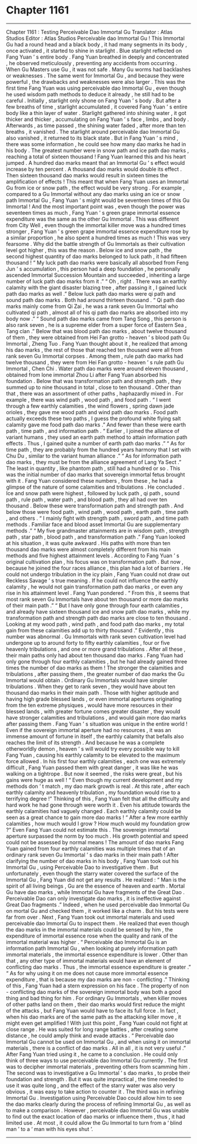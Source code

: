 
# Chapter 1161


---

Chapter 1161 : Testing Perceivable Dao Immortal Gu
Translator :
Atlas Studios
Editor :
Atlas Studios
Perceivable dao Immortal Gu !
This Immortal Gu had a round head and a black body , it had many segments in its body , once activated , it started to shine in starlight .
Blue starlight reflected on Fang Yuan ’ s entire body .
Fang Yuan breathed in deeply and concentrated , he observed meticulously , preventing any accidents from occurring .
When Gu Masters use Gu , it was not safe . Many Gu worms had backlashes or weaknesses .
The same went for Immortal Gu , and because they were powerful , the drawbacks and weaknesses were also larger .
This was the first time Fang Yuan was using perceivable dao Immortal Gu , even though he used wisdom path methods to deduce it already , he still had to be careful .
Initially , starlight only shone on Fang Yuan ’ s body . But after a few breaths of time , starlight accumulated , it covered Fang Yuan ’ s entire body like a thin layer of water .
Starlight gathered into shining water , it got thicker and thicker , accumulating on Fang Yuan ’ s face , limbs , and body .
Afterwards , as time passed , the shining water faded , after more than ten breaths , it vanished .
The starlight around perceivable dao Immortal Gu also vanished , it returned to its black state .
But in Fang Yuan ’ s mind , there was some information , he could see how many dao marks he had in his body .
The greatest number were in snow path and ice path dao marks , reaching a total of sixteen thousand !
Fang Yuan learned this and his heart jumped .
A hundred dao marks meant that an Immortal Gu ’ s effect would increase by ten percent . A thousand dao marks would double its effect . Then sixteen thousand dao marks would result in sixteen times the amplification of effects !
This meant that when Fang Yuan uses an Immortal Gu from ice or snow path , the effect would be very strong . For example , compared to a Gu Immortal without any dao marks using an ice or snow path Immortal Gu , Fang Yuan ’ s might would be seventeen times of this Gu Immortal !
And the most important point was , even though the power was seventeen times as much , Fang Yuan ’ s green grape immortal essence expenditure was the same as the other Gu Immortal .
This was different from City Well , even though the immortal killer move was a hundred times stronger , Fang Yuan ’ s green grape immortal essence expenditure rose by a similar proportion , he also spent a hundred times as much !
This was very fearsome .
Why did the battle strength of Gu Immortals as their cultivation level got higher , this was the reason .
Below ice and snow path , the second highest quantity of dao marks belonged to luck path , it had fifteen thousand !
“ My luck path dao marks were basically all absorbed from Feng Jun ’ s accumulation , this person had a deep foundation , he personally ascended Immortal Succession Mountain and succeeded , inheriting a large number of luck path dao marks from it .”
“ Oh , right . There was an earthly calamity with the giant disaster blazing tree , after passing it , I gained luck path dao marks as well .”
Below luck path dao marks were qi path and sound path dao marks .
Both had around thirteen thousand .
“ Qi path dao marks mainly come from Qi Zai , he was a rank seven Gu Immortal who cultivated qi path , almost all of his qi path dao marks are absorbed into my body now .”
“ Sound path dao marks came from Tang Song , this person is also rank seven , he is a supreme elder from a super force of Eastern Sea , Tang clan .”
Below that was blood path dao marks , about twelve thousand of them , they were obtained from Hei Fan grotto - heaven ’ s blood path Gu Immortal , Zheng Tuo .
Fang Yuan thought about it , he realized that among his dao marks , the rest of those that reached ten thousand were all from rank seven Gu Immortal corpses .
Among them , rule path dao marks had twelve thousand , they were from Hei Fan grotto - heaven ’ s rule path Gu Immortal , Chen Chi .
Water path dao marks were around eleven thousand , obtained from lone immortal Zhou Li after Fang Yuan absorbed his foundation .
Below that was transformation path and strength path , they summed up to nine thousand in total , close to ten thousand .
Other than that , there was an assortment of other paths , haphazardly mixed in .
For example , there was wind path , wood path , and food path .
“ I went through a few earthly calamities , the wind flowers , spring dawn jade orioles , they gave me wood path and wind path dao marks . Food path actually exceeds these two paths , I guess the profound white flying salt calamity gave me food path dao marks .”
And fewer than these were earth path , time path , and information path .
“ Earlier , I joined the alliance of variant humans , they used an earth path method to attain information path effects . Thus , I gained quite a number of earth path dao marks .”
“ As for time path , they are probably from the hundred years harmony that I set with Chu Du , similar to the variant human alliance .”
“ As for information path dao marks , they must be from the alliance agreement of Lang Ya Sect .”
The least in quantity , like phantom path , still had a hundred or so . This was the initial number of dao marks that sovereign immortal fetus brought with it .
Fang Yuan considered these numbers , from these , he had a glimpse of the nature of some calamities and tribulations .
He concluded .
Ice and snow path were highest , followed by luck path , qi path , sound path , rule path , water path , and blood path , they all had over ten thousand .
Below these were transformation path and strength path .
And below those were food path , wind path , wood path , earth path , time path , and others .
“ I mainly fight with strength path , sword path , and time path methods . Familiar face and blood asset Immortal Gu are supplementary methods .”
“ My five grandmaster attainments are in wisdom path , strength path , star path , blood path , and transformation path .”
Fang Yuan looked at his situation , it was quite awkward .
His paths with more than ten thousand dao marks were almost completely different from his main methods and five highest attainment levels .
According to Fang Yuan ’ s original cultivation plan , his focus was on transformation path .
But now , because he joined the four races alliance , this plan had a lot of barriers . He could not undergo tribulation in the icy plain , Fang Yuan could not draw out Reckless Savage ’ s true meaning . If he could not influence the earthly calamity , he would not gain transformation path dao marks , or even any rise in his attainment level .
Fang Yuan pondered .
“ From this , it seems that most rank seven Gu Immortals have about ten thousand or more dao marks of their main path .”
“ But I have only gone through four earth calamities , and already have sixteen thousand ice and snow path dao marks , while my transformation path and strength path dao marks are close to ten thousand . Looking at my wood path , wind path , and food path dao marks , my total gain from these calamities add up to thirty thousand .”
Evidently , this number was abnormal .
Gu Immortals with rank seven cultivation level had undergone up to around forty to fifty earthly calamities , four or five heavenly tribulations , and one or more grand tribulations .
After all these , their main paths only had about ten thousand dao marks .
Fang Yuan had only gone through four earthly calamities , but he had already gained three times the number of dao marks as them !
The stronger the calamities and tribulations , after passing them , the greater number of dao marks the Gu Immortal would obtain .
Ordinary Gu Immortals would have simpler tribulations . When they get to rank seven , they would have about ten thousand dao marks in their main path .
Those with higher aptitude and having high grade blessed lands , or even immortal apertures originating from the ten extreme physiques , would have more resources in their blessed lands , with greater fortune comes greater disaster , they would have stronger calamities and tribulations , and would gain more dao marks after passing them .
Fang Yuan ’ s situation was unique in the entire world !
Even if the sovereign immortal aperture had no resources , it was an immense amount of fortune in itself , the earthly calamity that befalls also reaches the limit of its strength .
And because he was a complete otherworldly demon , heaven ’ s will would try every possible way to kill Fang Yuan , causing his earthly calamity to be elevated to the maximum force allowed .
In his first four earthly calamities , each one was extremely difficult , Fang Yuan passed them with great danger , it was like he was walking on a tightrope . But now it seemed , the risks were great , but his gains were huge as well !
“ Even though my current development and my methods don ’ t match , my dao mark growth is real . At this rate , after each earthly calamity and heavenly tribulation , my foundation would rise to a terrifying degree !”
Thinking of this , Fang Yuan felt that all the difficulty and hard work he had gone through were worth it .
Even his attitude towards the earthly calamities had vaguely changed .
Each earthly calamity could be seen as a great chance to gain more dao marks !
“ After a few more earthly calamities , how much would I grow ? How much would my foundation grow ?” Even Fang Yuan could not estimate this .
The sovereign immortal aperture surpassed the norm by too much .
His growth potential and speed could not be assessed by normal means !
The amount of dao marks Fang Yuan gained from four earthly calamities was multiple times that of an ordinary rank seven Gu Immortal ’ s dao marks in their main path !
After clarifying the number of dao marks in his body , Fang Yuan took out his Immortal Gu , using Perceivable Dao to investigative them .
But unfortunately , even though the starry water covered the surface of the Immortal Gu , Fang Yuan did not get any results .
He realized : “ Man is the spirit of all living beings , Gu are the essence of heaven and earth . Mortal Gu have dao marks , while Immortal Gu have fragments of the Great Dao . Perceivable Dao can only investigate dao marks , it is ineffective against Great Dao fragments .”
Indeed , when he used perceivable dao Immortal Gu on mortal Gu and checked them , it worked like a charm .
But his tests were far from over .
Next , Fang Yuan took out immortal materials and used perceivable dao Immortal Gu to inspect them .
He realized that even though the dao marks in the immortal materials could be sensed by him , the expenditure of immortal essence rose when the quality and rank of the immortal material was higher .
“ Perceivable dao Immortal Gu is an information path Immortal Gu , when looking at purely information path immortal materials , the immortal essence expenditure is lower . Other than that , any other type of immortal materials would have an element of conflicting dao marks . Thus , the immortal essence expenditure is greater .”
“ As for why using it on me does not cause more immortal essence expenditure , that is because my dao marks are non - conflicting .”
Thinking of this , Fang Yuan had a stern expression on his face .
The property of non - conflicting dao marks of the sovereign immortal body was both a good thing and bad thing for him .
For ordinary Gu Immortals , when killer moves of other paths land on them , their dao marks would first reduce the might of the attacks , but Fang Yuan would have to face its full force . In fact , when his dao marks are of the same path as the attacking killer move , it might even get amplified !
With just this point , Fang Yuan could not fight at close range .
He was suited for long range battles , after creating some distance , he could amply think and evade attacks .
“ Perceivable dao Immortal Gu cannot be used on Immortal Gu , and when using it on immortal materials , there is a conflict of dao marks . All in all , it is not very useful .” After Fang Yuan tried using it , he came to a conclusion .
He could only think of three ways to use perceivable dao Immortal Gu currently .
The first was to decipher immortal materials , preventing others from scamming him .
The second was to investigative a Gu Immortal ’ s dao marks , to probe their foundation and strength . But it was quite impractical , the time needed to use it was quite long , and the effect of the starry water was also very obvious , it was easy to take action to counter it .
The third was in refining Immortal Gu .
Investigation using Perceivable Dao could allow him to see the dao marks clearly during the process of refining Immortal Gu , as well as to make a comparison .
However , perceivable dao Immortal Gu was unable to find out the exact location of dao marks or influence them , thus , it had limited use .
At most , it could allow the Gu Immortal to turn from a ‘ blind man ’ to a ‘ man with his eyes shut ’.

---

